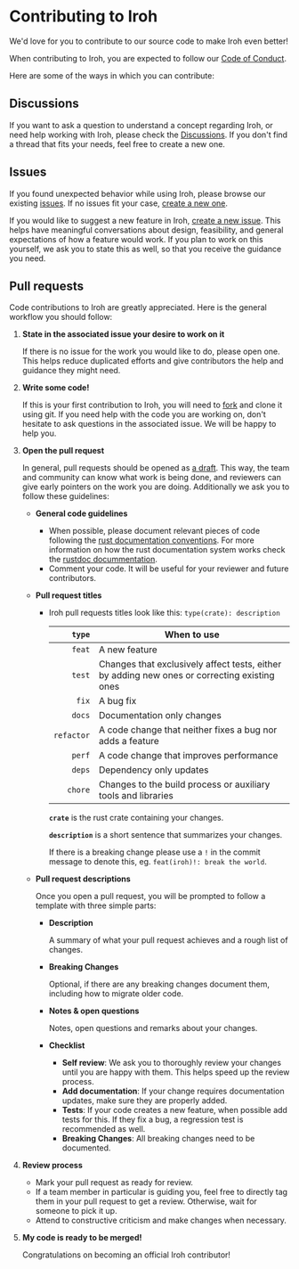 # Contributing to Iroh

We'd love for you to contribute to our source code to make Iroh even better!

When contributing to Iroh, you are expected to follow our [Code of Conduct][coc].

Here are some of the ways in which you can contribute:

## Discussions

If you want to ask a question to understand a concept regarding Iroh, or need help working with Iroh, please check the [Discussions][discussions]. If you don't find a thread that fits your needs, feel free to create a new one.

## Issues

If you found unexpected behavior while using Iroh, please browse our existing [issues][issues]. If no issues fit your case, [create a new one][newissue].

If you would like to suggest a new feature in Iroh, [create a new issue][newissue]. This helps have meaningful conversations about design, feasibility, and general expectations of how a feature would work. If you plan to work on this yourself, we ask you to state this as well, so that you receive the guidance you need.

## Pull requests

Code contributions to Iroh are greatly appreciated. Here is the general workflow you should follow:

1. **State in the associated issue your desire to work on it**

   If there is no issue for the work you would like to do, please open one. This helps reduce duplicated efforts and give contributors the help and guidance they might need.

2. **Write some code!**

   If this is your first contribution to Iroh, you will need to [fork][forkiroh] and clone it using git. If you need help with the code you are working on, don't hesitate to ask questions in the associated issue. We will be happy to help you.

3. **Open the pull request**

   In general, pull requests should be opened as [a draft][draftprs]. This way, the team and community can know what work is being done, and reviewers can give early pointers on the work you are doing. Additionally we ask you to follow these guidelines:

   - **General code guidelines**

     - When possible, please document relevant pieces of code following the [rust documentation conventions][docconventions]. For more information on how the rust documentation system works check the [rustdoc docummentation][rustdoc].
     - Comment your code. It will be useful for your reviewer and future contributors.

   - **Pull request titles**

     - Iroh pull requests titles look like this: `type(crate): description`

       | **`type`** | **When to use** |
       |--:         |-- |
       | `feat`     | A new feature |
       | `test`     | Changes that exclusively affect tests, either by adding new ones or correcting existing ones |
       | `fix`      | A bug fix |
       | `docs`     | Documentation only changes |
       | `refactor` | A code change that neither fixes a bug nor adds a feature |
       | `perf`     | A code change that improves performance |
       | `deps`     | Dependency only updates |
       | `chore`    | Changes to the build process or auxiliary tools and libraries |


       **`crate`** is the rust crate containing your changes.

       **`description`** is a short sentence that summarizes your changes.

       If there is a breaking change please use a `!` in the commit message to denote this, eg. `feat(iroh)!: break the world`.

   - **Pull request descriptions**

     Once you open a pull request, you will be prompted to follow a template with three simple parts:

     - **Description**

       A summary of what your pull request achieves and a rough list of changes.

     - **Breaking Changes**

       Optional, if there are any breaking changes document them, including how to migrate older code.

     - **Notes & open questions**

       Notes, open questions and remarks about your changes.

     - **Checklist**

       - **Self review**: We ask you to thoroughly review your changes until you are happy with them. This helps speed up the review process.
       - **Add documentation**: If your change requires documentation updates, make sure they are properly added.
       - **Tests**: If your code creates a new feature, when possible add tests for this. If they fix a bug, a regression test is recommended as well.
       - **Breaking Changes**: All breaking changes need to be documented.


4. **Review process**

    - Mark your pull request as ready for review.
    - If a team member in particular is guiding you, feel free to directly tag them in your pull request to get a review. Otherwise, wait for someone to pick it up.
    - Attend to constructive criticism and make changes when necessary.

5. **My code is ready to be merged!**

    Congratulations on becoming an official Iroh contributor!

[coc]: https://github.com/n0-computer/iroh/blob/main/code_of_conduct.md
[discussions]: https://github.com/n0-computer/iroh/discussions
[issues]: https://github.com/n0-computer/iroh/issues?q=is%3Aissue+is%3Aopen+sort%3Aupdated-desc
[newissue]: https://github.com/n0-computer/iroh/issues/new
[forkiroh]: https://github.com/n0-computer/iroh/fork
[draftprs]: https://docs.github.com/en/pull-requests/collaborating-with-pull-requests/proposing-changes-to-your-work-with-pull-requests/about-pull-requests#draft-pull-requests
[rustdoc]: https://doc.rust-lang.org/rustdoc/how-to-write-documentation.html
[docconventions]: https://github.com/rust-lang/rfcs/blob/master/text/1574-more-api-documentation-conventions.md#appendix-a-full-conventions-text
